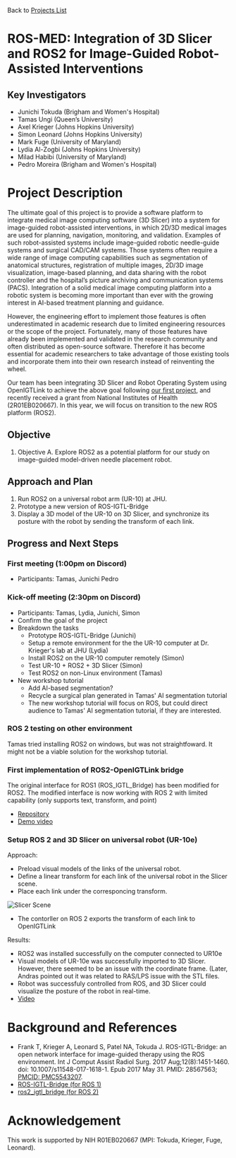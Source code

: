 Back to [Projects List](../../README.md#ProjectsList)

# ROS-MED: Integration of 3D Slicer and ROS2 for Image-Guided Robot-Assisted Interventions

## Key Investigators

- Junichi Tokuda (Brigham and Women's Hospital)
- Tamas Ungi (Queen’s University)
- Axel Krieger (Johns Hopkins University)
- Simon Leonard (Johns Hopkins University)
- Mark Fuge (University of Maryland)
- Lydia Al-Zogbi (Johns Hopkins University)
- Milad Habibi (University of Maryland)
- Pedro Moreira (Brigham and Women's Hospital)

# Project Description

The ultimate goal of this project is to provide a software platform to integrate medical image computing
software (3D Slicer) into a system for image-guided robot-assisted interventions, in which 2D/3D medical
images are used for planning, navigation, monitoring, and validation.
Examples of such robot-assisted systems include image-guided robotic needle-guide systems and surgical
CAD/CAM systems. Those systems often require a wide range of image computing capabilities such as
segmentation of anatomical structures, registration of multiple images, 2D/3D image visualization,
image-based planning, and data sharing with the robot controller and the hospital’s picture archiving
and communication systems (PACS). Integration of a solid medical image computing platform into a robotic
system is becoming more important than ever with the growing interest in AI-based treatment planning and guidance.

However, the engineering effort to implement those features is often underestimated in academic research
due to limited engineering resources or the scope of the project. Fortunately, many of those features have
already been implemented and validated in the research community and often distributed as open-source software.
Therefore it has become essential for academic researchers to take advantage of those existing tools and
incorporate them into their own research instead of reinventing the wheel.

Our team has been integrating 3D Slicer and Robot Operating System using OpenIGTLink to achieve the above goal
following [our first project](https://www.na-mic.org/wiki/2016_Winter_Project_Week/Projects/SlicerROSIntegration),
and recently received a grant from National Institutes of Health (2R01EB020667). In this year, we will focus on
transition to the new ROS platform (ROS2).

<!-- Add a short paragraph describing the project. -->

## Objective

<!-- Describe here WHAT you would like to achieve (what you will have as end result). -->

1. Objective A. Explore ROS2 as a potential platform for our study on image-guided model-driven needle placement robot.

## Approach and Plan

<!-- Describe here HOW you would like to achieve the objectives stated above. -->

1. Run ROS2 on a universal robot arm (UR-10) at JHU.
1. Prototype a new version of ROS-IGTL-Bridge
1. Display a 3D model of the UR-10 on 3D Slicer, and synchronize its posture with the robot by sending the transform of each link.

## Progress and Next Steps

<!-- Update this section as you make progress, describing of what you have ACTUALLY DONE. If there are specific steps that you could not complete then you can describe them here, too. -->

### First meeting (1:00pm on Discord)
- Participants: Tamas, Junichi Pedro

### Kick-off meeting (2:30pm on Discord)
- Participants: Tamas, Lydia, Junichi, Simon
- Confirm the goal of the project
- Breakdown the tasks
   - Prototype ROS-IGTL-Bridge (Junichi)
   - Setup a remote environment for the the UR-10 computer at Dr. Krieger's lab at JHU (Lydia)
   - Install ROS2 on the UR-10 computer remotely (Simon)
   - Test UR-10 + ROS2 + 3D Slicer (Simon)
   - Test ROS2 on non-Linux environment (Tamas)
- New workshop tutorial
   - Add AI-based segmentation?
   - Recycle a surgical plan generated in Tamas' AI segmentation tutorial
   - The new workshop tutorial will focus on ROS, but could direct audience to Tamas' AI segmentation tutorial, if they are interested.

### ROS 2 testing on other environment
Tamas tried installing ROS2 on windows, but was not straightfoward. It might not be a viable solution for the workshop tutorial.

### First implementation of ROS2-OpenIGTLink bridge
The original interface for ROS1 (ROS_IGTL_Bridge) has been modified for ROS2. The modified interface is now working with ROS 2 with limited capability (only supports text, transform, and point)
- [Repository](https://github.com/openigtlink/ros2_igtl_bridge)
- [Demo video](https://www.dropbox.com/s/sq5amxkrfjvmvaz/ros2_igtl_bridge_July_1_2021.mov?dl=0)

### Setup ROS 2 and 3D Slicer on universal robot (UR-10e)
Approach:
- Preload visual models of the links of the universal robot.
- Define a linear transform for each link of the universal robot in the Slicer scene.
- Place each link under the corresponcing transform.

![Slicer Scene](Screenshot%20from%202021-07-01%2014-18-58.png)

- The contorller on ROS 2 exports the transform of each link to OpenIGTLink

Results:
- ROS2 was installed successfully on the computer connected to UR10e
- Visual models of UR-10e was successfully imported to 3D Slicer. However, there seemed to be an issue with the coordinate frame. (Later, Andras pointed out it was related to RAS/LPS issue with the STL files.
- Robot was successfuly controlled from ROS, and 3D Slicer could visualize the posture of the robot in real-time.
- [Video](https://photos.app.goo.gl/ihZ2mtWYTMQx3wmx6)


# Background and References
- Frank T, Krieger A, Leonard S, Patel NA, Tokuda J. ROS-IGTL-Bridge: an open network interface for image-guided therapy using the ROS environment. Int J Comput Assist Radiol Surg. 2017 Aug;12(8):1451-1460. doi: 10.1007/s11548-017-1618-1. Epub 2017 May 31. PMID: 28567563; [PMCID: PMC5543207](https://www-ncbi-nlm-nih-gov.ezp-prod1.hul.harvard.edu/pmc/articles/PMC5543207/).
- [ROS-IGTL-Bridge (for ROS 1)](https://github.com/openigtlink/ROS-IGTL-Bridge)
- [ros2_igtl_bridge (for ROS 2)](https://github.com/openigtlink/ros2_igtl_bridge)
<!-- If you developed any software, include link to the source code repository. If possible, also add links to sample data, and to any relevant publications. -->

# Acknowledgement
This work is supported by NIH R01EB020667 (MPI: Tokuda, Krieger, Fuge, Leonard).
